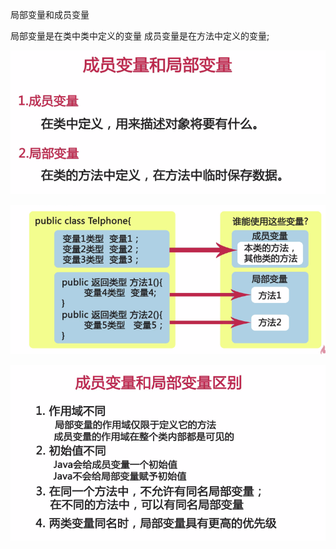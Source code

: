 局部变量和成员变量

局部变量是在类中类中定义的变量
成员变量是在方法中定义的变量;

![](../../images/7664F394-1673-4721-8100-6B321384A914.png)

![](../../images/89BE2ED4-CC77-48CC-B39C-2F7D26BD2A81.png)

![](../../images/962E855B-F990-4F6D-B7DA-2294A5181A31.png)

















